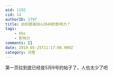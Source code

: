 ```yaml
---
aid: 1192
cid: 14
authorID: 1797
title: 如何提高bbs2049的影响力？
tags:
    - bbs
    - 影响力
comments: []
date: 2019-05-25T11:17:00.000Z
category: 问答
---
```


第一页拉到底已经是5月9号的帖子了，人也太少了吧
